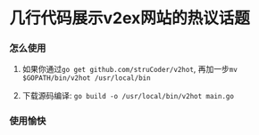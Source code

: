 几行代码展示v2ex网站的热议话题
=========================


### 怎么使用

1. 如果你通过`go get github.com/struCoder/v2hot`, 再加一步`mv $GOPATH/bin/v2hot /usr/local/bin`


2. 下载源码编译: `go build -o /usr/local/bin/v2hot main.go`

### 使用愉快